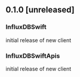 ## 0.1.0 [unreleased]

### InfluxDBSwift
initial release of new client

### InfluxDBSwiftApis
initial release of new client
